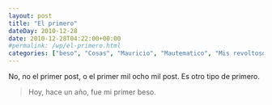 ```yaml
---
layout: post
title: "El primero"
dateDay: 2010-12-28
date: 2010-12-28T04:22:00+00:00
#permalink: /wp/el-primero.html
categories: ["beso", "Cosas", "Mauricio", "Mautematico", "Mis revoltosos pensamientos", "The Heart"]
---
```


<p>No, no el primer post, o el primer mil ocho mil post. Es otro tipo de primero.</p>
<blockquote><p>Hoy, hace un año, fue mi primer beso.</p></blockquote>
